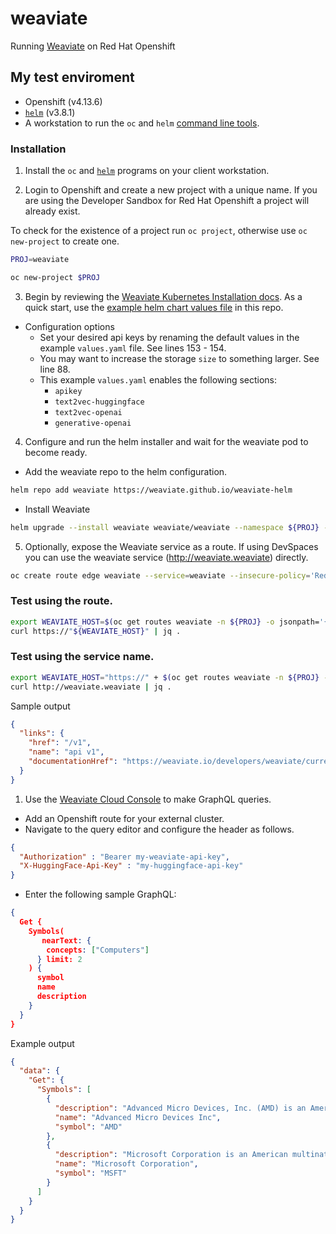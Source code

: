 # weaviate

Running [Weaviate](https://weaviate.io/) on Red Hat Openshift

## My test enviroment
- Openshift (v4.13.6)
- [`helm`](https://helm.sh/docs/intro/install/) (v3.8.1)
- A workstation to run the `oc` and `helm` [command line tools](https://mirror.openshift.com/pub/openshift-v4/clients/).

### Installation
1) Install the `oc` and [`helm`](https://helm.sh/docs/intro/install/) programs on your client workstation.

2) Login to Openshift and create a new project with a unique name. If you are using the Developer Sandbox 
for Red Hat Openshift a project will already exist.

To check for the existence of a project run `oc project`, otherwise use `oc new-project` to create one.

```bash
PROJ=weaviate
```

```bash
oc new-project $PROJ
```

3) Begin by reviewing the [Weaviate Kubernetes Installation docs](https://weaviate.io/developers/weaviate/installation/kubernetes). As a quick start, use the [example helm chart values file](values.yaml)  in this repo.
  - Configuration options
    - Set your desired api keys by renaming the default values in the example `values.yaml` file. See lines 153 - 154.
    - You may want to increase the storage `size` to something larger. See line 88.
    - This example `values.yaml` enables the following sections:
        - `apikey`
        - `text2vec-huggingface`
        - `text2vec-openai`
        - `generative-openai`

4) Configure and run the helm installer and wait for the weaviate pod to become ready.

- Add the weaviate repo to the helm configuration.

```bash
helm repo add weaviate https://weaviate.github.io/weaviate-helm
```
- Install Weaviate
```bash
helm upgrade --install weaviate weaviate/weaviate --namespace ${PROJ} --values ./values.yaml
```

5) Optionally, expose the Weaviate service as a route. If using DevSpaces you can use 
the weaviate service (http://weaviate.weaviate) directly.
```bash
oc create route edge weaviate --service=weaviate --insecure-policy='Redirect' -n $PROJ
```

### Test using the route.
```bash
export WEAVIATE_HOST=$(oc get routes weaviate -n ${PROJ} -o jsonpath='{.spec.host}')
curl https://"${WEAVIATE_HOST}" | jq .
```

### Test using the service name. 
```bash
export WEAVIATE_HOST="https://" + $(oc get routes weaviate -n ${PROJ} -o jsonpath='{.spec.host}')
curl http://weaviate.weaviate | jq .
```

Sample output
```json
{
  "links": {
    "href": "/v1",
    "name": "api v1",
    "documentationHref": "https://weaviate.io/developers/weaviate/current/"
  }
}
```
1) Use the [Weaviate Cloud Console](https://console.weaviate.cloud/) to make GraphQL queries.

- Add an Openshift route for your external cluster.
- Navigate to the query editor and configure the header as follows.
```json
{
  "Authorization" : "Bearer my-weaviate-api-key",
  "X-HuggingFace-Api-Key" : "my-huggingface-api-key"
}
```

- Enter the following sample GraphQL:
```json
{
  Get {
    Symbols(
       nearText: {
        concepts: ["Computers"]
      } limit: 2
    ) {
      symbol
      name
      description
    }
  }
}
```

Example output
```json
{
  "data": {
    "Get": {
      "Symbols": [
        {
          "description": "Advanced Micro Devices, Inc. (AMD) is an American multinational semiconductor company based in Santa Clara, California, that develops computer processors and related technologies for business and consumer markets. AMD's main products include microprocessors, motherboard chipsets, embedded processors and graphics processors for servers, workstations, personal computers and embedded system applications.",
          "name": "Advanced Micro Devices Inc",
          "symbol": "AMD"
        },
        {
          "description": "Microsoft Corporation is an American multinational technology company which produces computer software, consumer electronics, personal computers, and related services. Its best known software products are the Microsoft Windows line of operating systems, the Microsoft Office suite, and the Internet Explorer and Edge web browsers. Its flagship hardware products are the Xbox video game consoles and the Microsoft Surface lineup of touchscreen personal computers. Microsoft ranked No. 21 in the 2020 Fortune 500 rankings of the largest United States corporations by total revenue; it was the world's largest software maker by revenue as of 2016. It is considered one of the Big Five companies in the U.S. information technology industry, along with Google, Apple, Amazon, and Facebook.",
          "name": "Microsoft Corporation",
          "symbol": "MSFT"
        }
      ]
    }
  }
}
```
